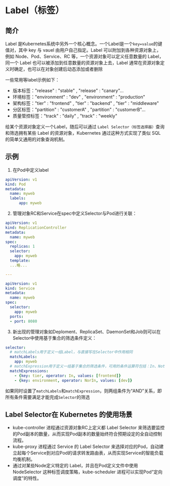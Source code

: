 # Label（标签）

## 简介
Label 是Kubernetes系统中另外一个核心概念。一个Label是一个`key=value`的键值对，其中 key 与 vauel 由用户自己指定。Label 可以附加到各种资源对象上，例如 Node、Pod、Service、RC 等，一个资源对象可以定义任意数量的 Label，同一个 Label 也可以被添加到任意数量的资源对象上去，Label 通常在资源对象定义时确定，也可以在对象创建后动态添加或者删除

一些常用等label示例如下：  
- 版本标签："release" : "stable" , "release" : "canary"...
- 环境标签："environment" : "dev" , "environment" : "production"
- 架构标签："tier" : "frontend" , "tier" : "backend" , "tier" : "middleware"
- 分区标签："partition" : "customerA" , "partition" : "customerB"...
- 质量管控标签："track" : "daily" , "track" : "weekly"

给某个资源对象定义一个Label，随后可以通过 `Label Selector（标签选择器）`查询和筛选拥有某些 Label 的资源对象，Kubernetes 通过这种方式实现了类似 SQL 的简单又通用的对象查询机制。

## 示例
1. 在Pod中定义label
```yaml
apiVersion: v1
kind: Pod
metadata:
  name: myweb
  labels:
      app: myweb
```

2. 管理对象RC和Service在spec中定义Selector与Pod进行关联：
```yaml
apiVersion: v1
kind: ReplicationController
metadata:
  name: myweb
spec:
  replicas: 1
  selector:
    app: myweb
  template:
  ...略...

---

apiVersion: v1
kind: Service
metadata:
  name: myweb
spec:
  selector:
    app: myweb
  ports:
  - port: 8080
```

3. 新出现的管理对象如Deploment、ReplicaSet、DaemonSet和Job则可以在Selector中使用基于集合的筛选条件定义：
```yaml
selector:
  # matchLabels用于定义一组Label，与直接写在Selector中作用相同
  matchLabels:
    app: myweb
  # matchExpression用于定义一组基于集合的筛选条件，可用的条件运算符包括：In、NotIn、Exists和DoesNotExist
  matchExpressions:
    - {key: tier, operator: In, values: [frontend]}
    - {key: environment, operator: NorIn, values: [dev]}
```
如果同时设置了`matchLabels`和`matchExpression`，则两组条件为“AND”关系，即所有条件需要满足才能完成`Selector`的筛选

## Label Selector在 Kubernetes 的使用场景
- kube-controller 进程通过资源对象RC上定义都 Label Selector 来筛选要监控的Pod副本的数量，从而实现Pod副本的数量始终符合预期设定的全自动控制流程。
- kube-proxy 进程通过 Service 的 Label Selector 来选择对应的Pod，自动建立起每个Service到对应Pod的请求转发路由表，从而实现Service的智能负载均衡机制。
- 通过对某些Node定义特定的 Label，并且在Pod定义文件中使用 NodeSelector 这种标签调度策略，kube-scheduler 进程可以实现Pod“定向调度”的特性。